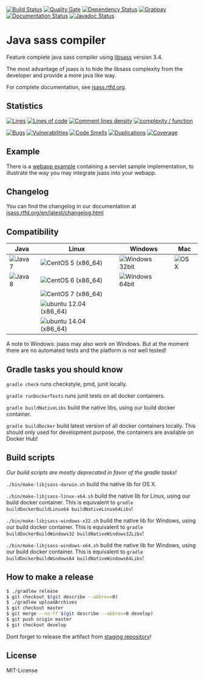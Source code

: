 [![Build Status](https://img.shields.io/travis/bit3/jsass/master.svg?style=flat-square)](https://travis-ci.org/bit3/jsass)
[![Quality Gate](https://sonarhub.io/api/badges/gate?key=io.bit3:jsass)](https://sonarhub.io/dashboard?id=io.bit3%3Ajsass)
[![Dependency Status](https://www.versioneye.com/user/projects/56c9f52c18b2710403dfd158/badge.svg?style=flat-square)](https://www.versioneye.com/user/projects/56c9f52c18b2710403dfd158)
[![Gratipay](https://img.shields.io/gratipay/bit3.svg?style=flat-square)](https://gratipay.com/bit3/)
[![Documentation Status](https://readthedocs.org/projects/jsass/badge/?version=latest)](https://readthedocs.org/projects/jsass/?badge=latest)
[![Javadoc Status](https://javadocio-badges.herokuapp.com/io.bit3/jsass/badge.svg)](http://javadoc.io/doc/io.bit3/jsass/)

Java sass compiler
==================

Feature complete java sass compiler using [libsass][libsass] version 3.4.

The most advantage of jsass is to hide the libsass complexity from the developer and provide a more java like way.

For complete documentation, see [jsass.rtfd.org][jsass-docs].

[libsass]: https://github.com/sass/libsass
[jsass-docs]: http://jsass.rtfd.org/

Statistics
----------

[![Lines](https://sonarhub.io/api/badges/measure?key=io.bit3:jsass&metric=lines)](https://sonarhub.io/component_measures/domain/Size?id=io.bit3%3Ajsass)
[![Lines of code](https://sonarhub.io/api/badges/measure?key=io.bit3:jsass&metric=ncloc)](https://sonarhub.io/component_measures/domain/Size?id=io.bit3%3Ajsass)
[![Comment lines density](https://sonarhub.io/api/badges/measure?key=io.bit3:jsass&metric=comment_lines_density)](https://sonarhub.io/component_measures/domain/Size?id=io.bit3%3Ajsass)
[![complexity / function](https://sonarhub.io/api/badges/measure?key=io.bit3:jsass&metric=function_complexity)](https://sonarhub.io/component_measures/domain/Complexity?id=io.bit3%3Ajsass)

[![Bugs](https://sonarhub.io/api/badges/measure?key=io.bit3:jsass&metric=bugs)](https://sonarhub.io/component_issues?id=io.bit3%3Ajsass#resolved=false|types=BUG)
[![Vulnerabilities](https://sonarhub.io/api/badges/measure?key=io.bit3:jsass&metric=vulnerabilities)](https://sonarhub.io/component_issues?id=io.bit3%3Ajsass#resolved=false|types=VULNERABILITY)
[![Code Smells](https://sonarhub.io/api/badges/measure?key=io.bit3:jsass&metric=code_smells)](https://sonarhub.io/component_issues?id=io.bit3%3Ajsass#resolved=false|types=CODE_SMELL)
[![Duplications](https://sonarhub.io/api/badges/measure?key=io.bit3:jsass&metric=duplicated_lines_density)](https://sonarhub.io/component_measures/domain/Duplications?id=io.bit3%3Ajsass)
[![Coverage](https://sonarhub.io/api/badges/measure?key=io.bit3:jsass&metric=coverage)](https://sonarhub.io/component_measures/domain/Coverage?id=io.bit3%3Ajsass)

Example
-------

There is a [webapp example](example/webapp) containing a servlet sample implementation, to illustrate the way you
may integrate jsass into your webapp.

Changelog
---------

You can find the changelog in our documentation at [jsass.rtfd.org/en/latest/changelog.html][changelog]

[changelog]: http://jsass.readthedocs.org/en/latest/changelog.html

Compatibility
-------------

| Java             | Linux                                 | Windows                     | Mac          |
| ---------------- | ------------------------------------- | --------------------------- | ------------ |
| ![Java 7][java7] | ![CentOS 5 (x86_64)][centos5]         | ![Windows 32bit][windows32] | ![OS X][osx] |
| ![Java 8][java8] | ![CentOS 6 (x86_64)][centos6]         | ![Windows 64bit][windows64] |              |
|                  | ![CentOS 7 (x86_64)][centos7]         |                             |              |
|                  | ![ubuntu 12.04 (x86_64)][ubuntu12.04] |                             |              |
|                  | ![ubuntu 14.04 (x86_64)][ubuntu14.04] |                             |              |

A note to Windows: jsass may also work on Windows.
But at the moment there are no automated tests and the platform is not well tested!

[java7]: https://img.shields.io/badge/Java-7-red.svg?style=flat-square
[java8]: https://img.shields.io/badge/Java-8-green.svg?style=flat-square

[centos5]: https://img.shields.io/badge/CentOS-5%20%28x86_64%29-green.svg?style=flat-square
[centos6]: https://img.shields.io/badge/CentOS-6%20%28x86_64%29-green.svg?style=flat-square
[centos7]: https://img.shields.io/badge/CentOS-7%20%28x86_64%29-green.svg?style=flat-square
[ubuntu12.04]: https://img.shields.io/badge/ubuntu-12.04%20%28x86_64%29-green.svg?style=flat-square
[ubuntu14.04]: https://img.shields.io/badge/ubuntu-14.04%20%28x86_64%29-green.svg?style=flat-square

[windows32]: https://img.shields.io/badge/Windows-32bit_(broken)-red.svg?style=flat-square
[windows64]: https://img.shields.io/badge/Windows-64bit-yellow.svg?style=flat-square

[osx]: https://img.shields.io/badge/OS%20X-10+-green.svg?style=flat-square

Gradle tasks you should know
----------------------------

`gradle check` runs checkstyle, pmd, junit locally.

`gradle runDockerTests` runs junit tests on all docker containers.

`gradle buildNativeLibs` build the native libs, using our build docker container.

`gradle buildDocker` build latest version of all docker containers locally. This should only used for development purpose, the containers are available on Docker Hub!
 
Build scripts
-------------

*Our build scripts are mostly deprecated in favor of the gradle tasks!*

`./bin/make-libjsass-darwin.sh` build the native lib for OS X.
 
`./bin/make-libjsass-linux-x64.sh` build the native lib for Linux, using our build docker container. This is equivalent to `gradle buildDockerBuildLinux64 buildNativeLinux64Libs`!
 
`./bin/make-libjsass-windows-x32.sh` build the native lib for Windows, using our build docker container. This is equivalent to `gradle buildDockerBuildWindows32 buildNativeWindows32Libs`!
 
`./bin/make-libjsass-windows-x64.sh` build the native lib for Windows, using our build docker container. This is equivalent to `gradle buildDockerBuildWindows64 buildNativeWindows64Libs`!
 
How to make a release
---------------------

```bash
$ ./gradlew release
$ git checkout $(git describe --abbrev=0)
$ ./gradlew uploadArchives
$ git checkout master
$ git merge --no-ff $(git describe --abbrev=0 develop)
$ git push origin master
$ git checkout develop
```

Dont forget to release the artifact from [staging repository](https://oss.sonatype.org/#stagingRepositories)!

License
-------

MIT-License
